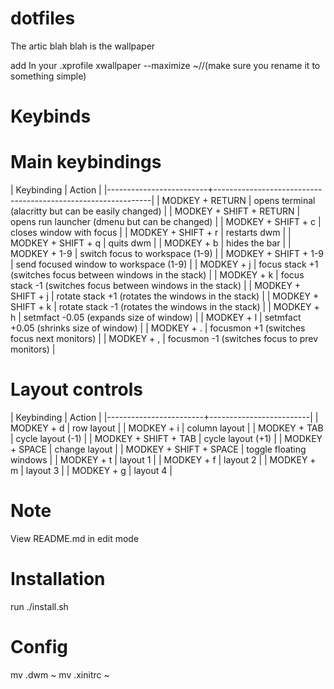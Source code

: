 # dotfiles

The artic blah blah is the wallpaper 

add In your .xprofile xwallpaper --maximize ~/<directory where you downloaded this folder>/<image name>(make sure you rename it to something simple)
# Keybinds
  
# Main keybindings

| Keybinding              | Action                                                       |
|-------------------------+--------------------------------------------------------------|
| MODKEY + RETURN         | opens terminal (alacritty but can be easily changed)         |
| MODKEY + SHIFT + RETURN | opens run launcher (dmenu but can be changed)                |
| MODKEY + SHIFT + c      | closes window with focus                                     |
| MODKEY + SHIFT + r      | restarts dwm                                                 |
| MODKEY + SHIFT + q      | quits dwm                                                    |
| MODKEY + b              | hides the bar                                                |
| MODKEY + 1-9            | switch focus to workspace (1-9)                              |
| MODKEY + SHIFT + 1-9    | send focused window to workspace (1-9)                       |
| MODKEY + j              | focus stack +1 (switches focus between windows in the stack) |
| MODKEY + k              | focus stack -1 (switches focus between windows in the stack) |
| MODKEY + SHIFT + j      | rotate stack +1 (rotates the windows in the stack)           |
| MODKEY + SHIFT + k      | rotate stack -1 (rotates the windows in the stack)           |
| MODKEY + h              | setmfact -0.05 (expands size of window)                      |
| MODKEY + l              | setmfact +0.05 (shrinks size of window)                      |
| MODKEY + .              | focusmon +1 (switches focus next monitors)                   |
| MODKEY + ,              | focusmon -1 (switches focus to prev monitors)                |


 # Layout controls

| Keybinding             | Action                  |
|------------------------+-------------------------|
| MODKEY + d             | row layout              |
| MODKEY + i             | column layout           |
| MODKEY + TAB           | cycle layout (-1)       |
| MODKEY + SHIFT + TAB   | cycle layout (+1)       |
| MODKEY + SPACE         | change layout           |
| MODKEY + SHIFT + SPACE | toggle floating windows |
| MODKEY + t             | layout 1                |
| MODKEY + f             | layout 2                |
| MODKEY + m             | layout 3                |
| MODKEY + g             | layout 4                |

# Note
 View README.md in edit mode 
  
# Installation 
  
  run ./install.sh
  
# Config

  mv .dwm ~
  mv .xinitrc ~
  
